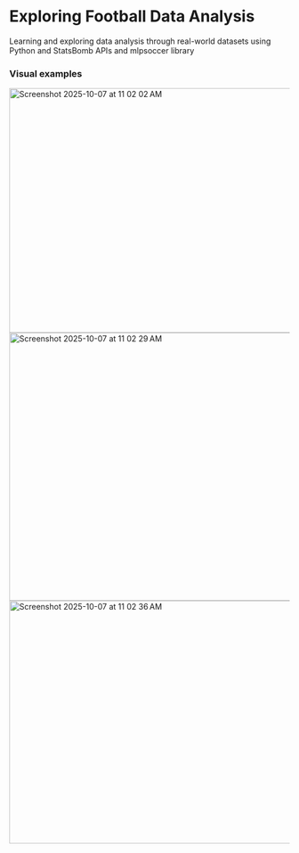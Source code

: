 # Exploring Football Data Analysis
Learning and exploring data analysis through real-world datasets using Python and StatsBomb APIs and mlpsoccer library

### Visual examples

<img width="628" height="439" alt="Screenshot 2025-10-07 at 11 02 02 AM" src="https://github.com/user-attachments/assets/cb28a4d8-8c22-4b14-933a-0d67a6c99420" />
<img width="608" height="481" alt="Screenshot 2025-10-07 at 11 02 29 AM" src="https://github.com/user-attachments/assets/15d135b7-24e9-4b32-8164-cf2ca556132a" />
<img width="629" height="436" alt="Screenshot 2025-10-07 at 11 02 36 AM" src="https://github.com/user-attachments/assets/0f375f5c-2048-43fc-a66e-3be76c8d0af7" /> 
